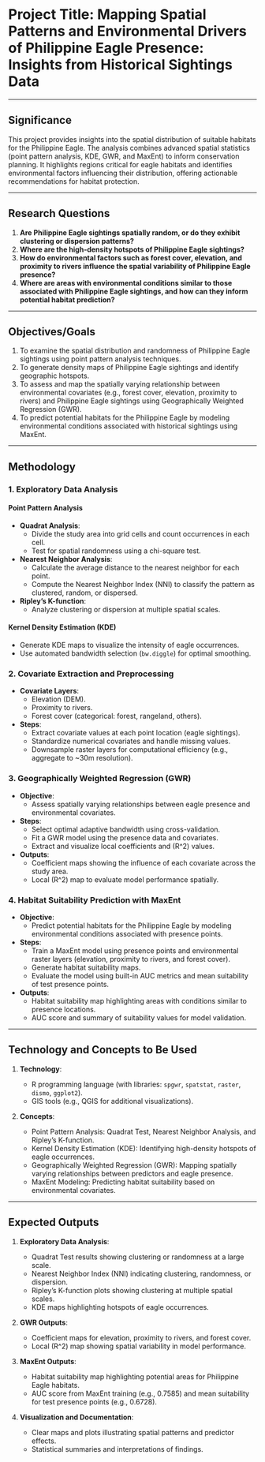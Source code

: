 # Project Title: Mapping Spatial Patterns and Environmental Drivers of Philippine Eagle Presence: Insights from Historical Sightings Data

---

## Significance

This project provides insights into the spatial distribution of suitable habitats for the Philippine Eagle. The analysis combines advanced spatial statistics (point pattern analysis, KDE, GWR, and MaxEnt) to inform conservation planning. It highlights regions critical for eagle habitats and identifies environmental factors influencing their distribution, offering actionable recommendations for habitat protection.

---

## Research Questions

1. **Are Philippine Eagle sightings spatially random, or do they exhibit clustering or dispersion patterns?**
2. **Where are the high-density hotspots of Philippine Eagle sightings?**
3. **How do environmental factors such as forest cover, elevation, and proximity to rivers influence the spatial variability of Philippine Eagle presence?**
4. **Where are areas with environmental conditions similar to those associated with Philippine Eagle sightings, and how can they inform potential habitat prediction?**

---

## Objectives/Goals

1. To examine the spatial distribution and randomness of Philippine Eagle sightings using point pattern analysis techniques.
2. To generate density maps of Philippine Eagle sightings and identify geographic hotspots.
3. To assess and map the spatially varying relationship between environmental covariates (e.g., forest cover, elevation, proximity to rivers) and Philippine Eagle sightings using Geographically Weighted Regression (GWR).
4. To predict potential habitats for the Philippine Eagle by modeling environmental conditions associated with historical sightings using MaxEnt.

---

## Methodology

### **1. Exploratory Data Analysis**

#### **Point Pattern Analysis**

- **Quadrat Analysis**:
  - Divide the study area into grid cells and count occurrences in each cell.
  - Test for spatial randomness using a chi-square test.
- **Nearest Neighbor Analysis**:
  - Calculate the average distance to the nearest neighbor for each point.
  - Compute the Nearest Neighbor Index (NNI) to classify the pattern as clustered, random, or dispersed.
- **Ripley’s K-function**:
  - Analyze clustering or dispersion at multiple spatial scales.

#### **Kernel Density Estimation (KDE)**

- Generate KDE maps to visualize the intensity of eagle occurrences.
- Use automated bandwidth selection (`bw.diggle`) for optimal smoothing.

### **2. Covariate Extraction and Preprocessing**

- **Covariate Layers**:
  - Elevation (DEM).
  - Proximity to rivers.
  - Forest cover (categorical: forest, rangeland, others).
- **Steps**:
  - Extract covariate values at each point location (eagle sightings).
  - Standardize numerical covariates and handle missing values.
  - Downsample raster layers for computational efficiency (e.g., aggregate to ~30m resolution).

### **3. Geographically Weighted Regression (GWR)**

- **Objective**:
  - Assess spatially varying relationships between eagle presence and environmental covariates.
- **Steps**:
  - Select optimal adaptive bandwidth using cross-validation.
  - Fit a GWR model using the presence data and covariates.
  - Extract and visualize local coefficients and \(R^2\) values.
- **Outputs**:
  - Coefficient maps showing the influence of each covariate across the study area.
  - Local \(R^2\) map to evaluate model performance spatially.

### **4. Habitat Suitability Prediction with MaxEnt**

- **Objective**:
  - Predict potential habitats for the Philippine Eagle by modeling environmental conditions associated with presence points.
- **Steps**:
  - Train a MaxEnt model using presence points and environmental raster layers (elevation, proximity to rivers, and forest cover).
  - Generate habitat suitability maps.
  - Evaluate the model using built-in AUC metrics and mean suitability of test presence points.
- **Outputs**:
  - Habitat suitability map highlighting areas with conditions similar to presence locations.
  - AUC score and summary of suitability values for model validation.

---

## Technology and Concepts to Be Used

1. **Technology**:

   - R programming language (with libraries: `spgwr`, `spatstat`, `raster`, `dismo`, `ggplot2`).
   - GIS tools (e.g., QGIS for additional visualizations).

2. **Concepts**:
   - Point Pattern Analysis: Quadrat Test, Nearest Neighbor Analysis, and Ripley’s K-function.
   - Kernel Density Estimation (KDE): Identifying high-density hotspots of eagle occurrences.
   - Geographically Weighted Regression (GWR): Mapping spatially varying relationships between predictors and eagle presence.
   - MaxEnt Modeling: Predicting habitat suitability based on environmental covariates.

---

## Expected Outputs

1. **Exploratory Data Analysis**:

   - Quadrat Test results showing clustering or randomness at a large scale.
   - Nearest Neighbor Index (NNI) indicating clustering, randomness, or dispersion.
   - Ripley’s K-function plots showing clustering at multiple spatial scales.
   - KDE maps highlighting hotspots of eagle occurrences.

2. **GWR Outputs**:

   - Coefficient maps for elevation, proximity to rivers, and forest cover.
   - Local \(R^2\) map showing spatial variability in model performance.

3. **MaxEnt Outputs**:

   - Habitat suitability map highlighting potential areas for Philippine Eagle habitats.
   - AUC score from MaxEnt training (e.g., 0.7585) and mean suitability for test presence points (e.g., 0.6728).

4. **Visualization and Documentation**:
   - Clear maps and plots illustrating spatial patterns and predictor effects.
   - Statistical summaries and interpretations of findings.
